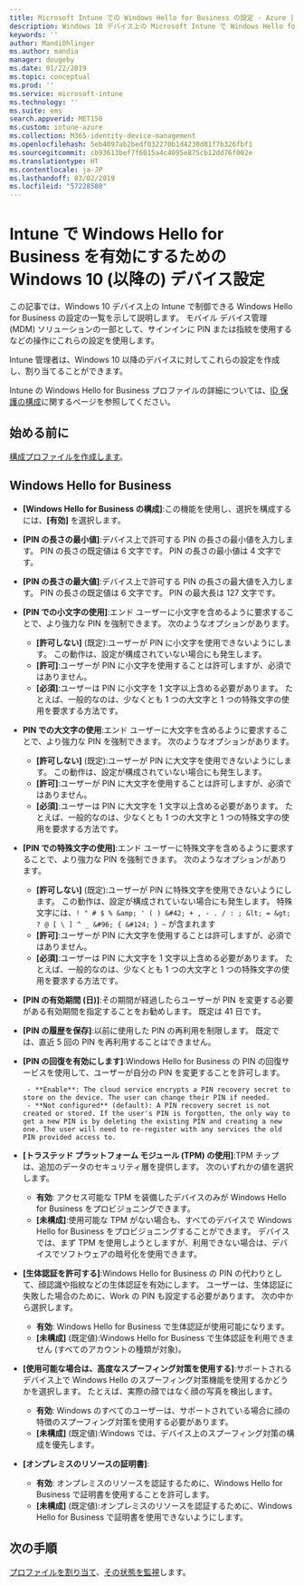 ```yaml
---
title: Microsoft Intune での Windows Hello for Business の設定 - Azure | Microsoft Docs
description: Windows 10 デバイス上の Microsoft Intune で Windows Hello for Business を使用および構成するための ID 保護プロファイル内のすべての PIN、生体認証、およびスプーフィング防止の設定の一覧を示します。
keywords: ''
author: MandiOhlinger
ms.author: mandia
manager: dougeby
ms.date: 01/22/2019
ms.topic: conceptual
ms.prod: ''
ms.service: microsoft-intune
ms.technology: ''
ms.suite: ems
search.appverid: MET150
ms.custom: intune-azure
ms.collection: M365-identity-device-management
ms.openlocfilehash: 5eb4097ab2bedf032270b1d4230d81f7b326fbf1
ms.sourcegitcommit: cb93613bef7f6015a4c4095e875cb12dd76f002e
ms.translationtype: HT
ms.contentlocale: ja-JP
ms.lasthandoff: 03/02/2019
ms.locfileid: "57228580"
---
```

# <a name="windows-10-and-newer-device-settings-to-enable-windows-hello-for-business-in-intune"></a>Intune で Windows Hello for Business を有効にするための Windows 10 (以降の) デバイス設定

この記事では、Windows 10 デバイス上の Intune で制御できる Windows Hello for Business の設定の一覧を示して説明します。 モバイル デバイス管理 (MDM) ソリューションの一部として、サインインに PIN または指紋を使用するなどの操作にこれらの設定を使用します。

Intune 管理者は、Windows 10 以降のデバイスに対してこれらの設定を作成し、割り当てることができます。

Intune の Windows Hello for Business プロファイルの詳細については、[ID 保護の構成](identity-protection-configure.md)に関するページを参照してください。

## <a name="before-you-begin"></a>始める前に

[構成プロファイルを作成します](identity-protection-configure.md#create-the-device-profile)。

## <a name="windows-hello-for-business"></a>Windows Hello for Business

- **[Windows Hello for Business の構成]**:この機能を使用し、選択を構成するには、**[有効]** を選択します。
- **[PIN の長さの最小値]**:デバイス上で許可する PIN の長さの最小値を入力します。 PIN の長さの既定値は 6 文字です。 PIN の長さの最小値は 4 文字です。
- **[PIN の長さの最大値]**:デバイス上で許可する PIN の長さの最大値を入力します。 PIN の長さの既定値は 6 文字です。 PIN の最大長は 127 文字です。  
- **[PIN での小文字の使用]**:エンド ユーザーに小文字を含めるように要求することで、より強力な PIN を強制できます。 次のようなオプションがあります。

  - **[許可しない]** (既定):ユーザーが PIN に小文字を使用できないようにします。 この動作は、設定が構成されていない場合にも発生します。
  - **[許可]**:ユーザーが PIN に小文字を使用することは許可しますが、必須ではありません。
  - **[必須]**:ユーザーは PIN に小文字を 1 文字以上含める必要があります。 たとえば、一般的なのは、少なくとも 1 つの大文字と 1 つの特殊文字の使用を要求する方法です。

- **PIN での大文字の使用**:エンド ユーザーに大文字を含めるように要求することで、より強力な PIN を強制できます。 次のようなオプションがあります。

  - **[許可しない]** (既定):ユーザーが PIN に大文字を使用できないようにします。 この動作は、設定が構成されていない場合にも発生します。
  - **[許可]**:ユーザーが PIN に大文字を使用することは許可しますが、必須ではありません。
  - **[必須]**:ユーザーは PIN に大文字を 1 文字以上含める必要があります。 たとえば、一般的なのは、少なくとも 1 つの大文字と 1 つの特殊文字の使用を要求する方法です。

- **[PIN での特殊文字の使用]**:エンド ユーザーに特殊文字を含めるように要求することで、より強力な PIN を強制できます。 次のようなオプションがあります。

  - **[許可しない]** (既定):ユーザーが PIN に特殊文字を使用できないようにします。 この動作は、設定が構成されていない場合にも発生します。
    特殊文字には、`! " # $ % &amp; ' ( ) &#42; + , - . / : ; &lt; = &gt; ? @ [ \ ] ^ _ &#96; { &#124; } ~` が含まれます
  - **[許可]**:ユーザーが PIN に大文字を使用することは許可しますが、必須ではありません。
  - **[必須]**:ユーザーは PIN に大文字を 1 文字以上含める必要があります。 たとえば、一般的なのは、少なくとも 1 つの大文字と 1 つの特殊文字の使用を要求する方法です。

- **[PIN の有効期間 (日)]**:その期間が経過したらユーザーが PIN を変更する必要がある有効期間を指定することをお勧めします。 既定は 41 日です。

- **[PIN の履歴を保存]**:以前に使用した PIN の再利用を制限します。 既定では、直近 5 回の PIN を再利用することはできません。  
- **[PIN の回復を有効にします]**:Windows Hello for Business の PIN の回復サービスを使用して、ユーザーが自分の PIN を変更することを許可します。

       - **Enable**: The cloud service encrypts a PIN recovery secret to store on the device. The user can change their PIN if needed.  
       - **Not configured** (default): A PIN recovery secret is not created or stored. If the user's PIN is forgotten, the only way to get a new PIN is by deleting the existing PIN and creating a new one. The user will need to re-register with any services the old PIN provided access to.  

- **[トラステッド プラットフォーム モジュール (TPM) の使用]**:TPM チップは、追加のデータのセキュリティ層を提供します。 次のいずれかの値を選択します。  
  - **有効**: アクセス可能な TPM を装備したデバイスのみが Windows Hello for Business をプロビジョニングできます。
  - **[未構成]**:使用可能な TPM がない場合も、すべてのデバイスで Windows Hello for Business をプロビジョニングすることができます。 デバイスでは、まず TPM を使用しようとしますが、利用できない場合は、デバイスでソフトウェアの暗号化を使用できます。  

- **[生体認証を許可する]**:Windows Hello for Business の PIN の代わりとして、顔認識や指紋などの生体認証を有効にします。 ユーザーは、生体認証に失敗した場合のために、Work の PIN も設定する必要があります。 次の中から選択します。

  - **有効**: Windows Hello for Business で生体認証が使用可能になります。
  - **[未構成]** (既定値):Windows Hello for Business で生体認証を利用できません (すべてのアカウントの種類が対象)。

- **[使用可能な場合は、高度なスプーフィング対策を使用する]**:サポートされるデバイス上で Windows Hello のスプーフィング対策機能を使用するかどうかを選択します。 たとえば、実際の顔ではなく顔の写真を検出します。

  - **有効**: Windows のすべてのユーザーは、サポートされている場合に顔の特徴のスプーフィング対策を使用する必要があります。  
  - **[未構成]** (既定値):Windows では、デバイス上のスプーフィング対策の構成を優先します。

- **[オンプレミスのリソースの証明書]**: 

  - **有効**: オンプレミスのリソースを認証するために、Windows Hello for Business で証明書を使用することを許可します。
  - **[未構成]** (既定値):オンプレミスのリソースを認証するために、Windows Hello for Business で証明書を使用できないようにします。  

## <a name="next-steps"></a>次の手順

[プロファイルを割り当て](device-profile-assign.md)、[その状態を監視](device-profile-monitor.md)します。
